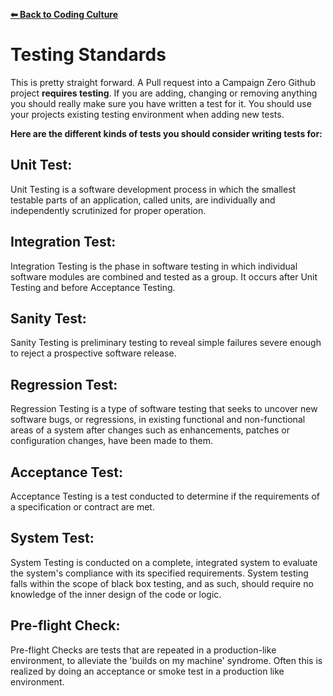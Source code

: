 **[⬅ Back to Coding Culture](../README.md)**

# Testing Standards

This is pretty straight forward.  A Pull request into a Campaign Zero Github project **requires testing**. If you are adding, changing or removing anything you should really make sure you have written a test for it.  You should use your projects existing testing environment when adding new tests.

**Here are the different kinds of tests you should consider writing tests for:**

## Unit Test:

Unit Testing is a software development process in which the smallest testable parts of an application, called units, are individually and independently scrutinized for proper operation.

## Integration Test:

Integration Testing is the phase in software testing in which individual software modules are combined and tested as a group. It occurs after Unit Testing and before Acceptance Testing.

## Sanity Test:

Sanity Testing is preliminary testing to reveal simple failures severe enough to reject a prospective software release.

## Regression Test:

Regression Testing is a type of software testing that seeks to uncover new software bugs, or regressions, in existing functional and non-functional areas of a system after changes such as enhancements, patches or configuration changes, have been made to them.

## Acceptance Test:

Acceptance Testing is a test conducted to determine if the requirements of a specification or contract are met.

## System Test:

System Testing is conducted on a complete, integrated system to evaluate the system's compliance with its specified requirements. System testing falls within the scope of black box testing, and as such, should require no knowledge of the inner design of the code or logic.

## Pre-flight Check:

Pre-flight Checks are tests that are repeated in a production-like environment, to alleviate the 'builds on my machine' syndrome. Often this is realized by doing an acceptance or smoke test in a production like environment.
